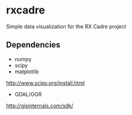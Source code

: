 rxcadre
=======

Simple data visualization for the RX Cadre project

Dependencies
------------

- numpy
- scipy
- matplotlib

http://www.scipy.org/install.html

- GDAL/OGR

http://gisinternals.com/sdk/

